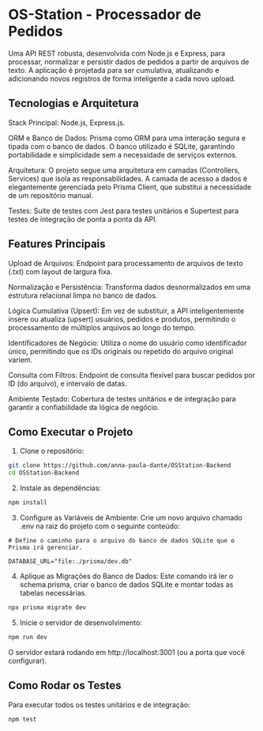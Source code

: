 # OS-Station - Processador de Pedidos

Uma API REST robusta, desenvolvida com Node.js e Express, para processar, normalizar e persistir dados de pedidos a partir de arquivos de texto. A aplicação é projetada para ser cumulativa, atualizando e adicionando novos registros de forma inteligente a cada novo upload.

## Tecnologias e Arquitetura

Stack Principal: Node.js, Express.js.

ORM e Banco de Dados: Prisma como ORM para uma interação segura e tipada com o banco de dados. O banco utilizado é SQLite, garantindo portabilidade e simplicidade sem a necessidade de serviços externos.

Arquitetura: O projeto segue uma arquitetura em camadas (Controllers, Services) que isola as responsabilidades. A camada de acesso a dados é elegantemente gerenciada pelo Prisma Client, que substitui a necessidade de um repositório manual.

Testes: Suíte de testes com Jest para testes unitários e Supertest para testes de integração de ponta a ponta da API.

## Features Principais

Upload de Arquivos: Endpoint para processamento de arquivos de texto (.txt) com layout de largura fixa.

Normalização e Persistência: Transforma dados desnormalizados em uma estrutura relacional limpa no banco de dados.

Lógica Cumulativa (Upsert): Em vez de substituir, a API inteligentemente insere ou atualiza (upsert) usuários, pedidos e produtos, permitindo o processamento de múltiplos arquivos ao longo do tempo.

Identificadores de Negócio: Utiliza o nome do usuário como identificador único, permitindo que os IDs originais ou repetido do arquivo original variem.

Consulta com Filtros: Endpoint de consulta flexível para buscar pedidos por ID (do arquivo), e intervalo de datas.

Ambiente Testado: Cobertura de testes unitários e de integração para garantir a confiabilidade da lógica de negócio.

## Como Executar o Projeto

1. Clone o repositório:

```bash
git clone https://github.com/anna-paula-dante/OSStation-Backend
cd OSStation-Backend
```

2. Instale as dependências:

```bash
npm install
```

3. Configure as Variáveis de Ambiente:
   Crie um novo arquivo chamado .env na raiz do projeto com o seguinte conteúdo:

````Snippet de código
# Define o caminho para o arquivo do banco de dados SQLite que o Prisma irá gerenciar.

DATABASE_URL="file:./prisma/dev.db"
````

4. Aplique as Migrações do Banco de Dados:
   Este comando irá ler o schema.prisma, criar o banco de dados SQLite e montar todas as tabelas necessárias.

```Bash
npx prisma migrate dev
````

5. Inicie o servidor de desenvolvimento:

```Bash
npm run dev
```

O servidor estará rodando em http://localhost:3001 (ou a porta que você configurar).

## Como Rodar os Testes

Para executar todos os testes unitários e de integração:

```Bash
npm test
```
